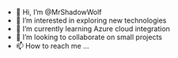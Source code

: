 - 👋 Hi, I’m @MrShadowWolf
- 👀 I’m interested in exploring new technologies
- 🌱 I’m currently learning Azure cloud integration
- 💞️ I’m looking to collaborate on small projects
- 📫 How to reach me ...

<!---
MrShadowWolf/MrShadowWolf is a ✨ special ✨ repository because its `README.md` (this file) appears on your GitHub profile.
You can click the Preview link to take a look at your changes.
--->
